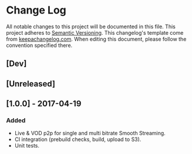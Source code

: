 # Change Log
All notable changes to this project will be documented in this file.
This project adheres to [Semantic Versioning](http://semver.org/).
This changelog's template come from [keepachangelog.com](http://keepachangelog.com/). When editing this document, please follow the convention specified there.

## [Dev]

## [Unreleased]
## [1.0.0] - 2017-04-19
### Added
- Live & VOD p2p for single and multi bitrate Smooth Streaming.
- CI integration (prebuild checks, build, upload to S3).
- Unit tests.

[1.0.1]: https://github.com/streamroot/canalplus-p2p-wrapper/compare/v1.0.0...v1.0.1
[1.0.2]: https://github.com/streamroot/canalplus-p2p-wrapper/compare/v1.0.0...v1.0.2
